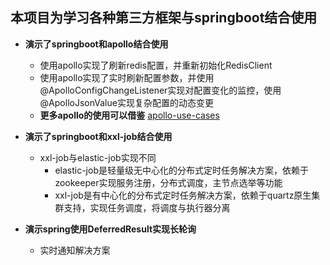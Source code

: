 
## 本项目为学习各种第三方框架与springboot结合使用

* **演示了springboot和apollo结合使用**
    * 使用apollo实现了刷新redis配置，并重新初始化RedisClient
    * 使用apollo实现了实时刷新配置参数，并使用@ApolloConfigChangeListener实现对配置变化的监控，使用@ApolloJsonValue实现复杂配置的动态变更
    * **更多apollo的使用可以借鉴** [apollo-use-cases](https://github.com/ctripcorp/apollo-use-cases)
* **演示了springboot和xxl-job结合使用**
    * xxl-job与elastic-job实现不同
        * elastic-job是轻量级无中心化的分布式定时任务解决方案，依赖于zookeeper实现服务注册，分布式调度，主节点选举等功能
        * xxl-job是有中心化的分布式定时任务解决方案，依赖于quartz原生集群支持，实现任务调度，将调度与执行器分离
    
* **演示spring使用DeferredResult实现长轮询**
    * 实时通知解决方案